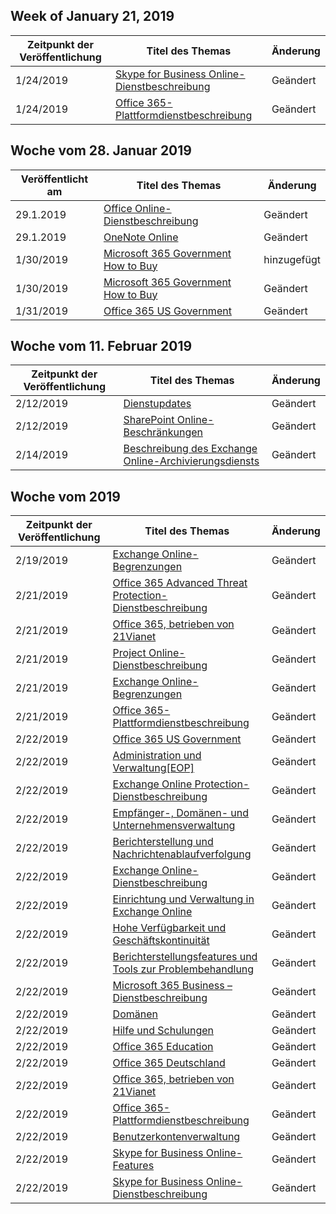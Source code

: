 <!-- This file is generated automatically each week. Changes made to this file will be overwritten.-->




## <a name="week-of-january-21-2019"></a>Week of January 21, 2019


| Zeitpunkt der Veröffentlichung |Titel des Themas | Änderung |
|------|------------|--------|
| 1/24/2019 | [Skype for Business Online-Dienstbeschreibung](/Office365/ServiceDescriptions/skype-for-business-online-service-description/skype-for-business-online-service-description) | Geändert |
| 1/24/2019 | [Office 365-Plattformdienstbeschreibung](/Office365/ServiceDescriptions/office-365-platform-service-description/office-365-platform-service-description) | Geändert |


## <a name="week-of-january-28-2019"></a>Woche vom 28. Januar 2019


| Veröffentlicht am |Titel des Themas | Änderung |
|------|------------|--------|
| 29.1.2019 | [Office Online-Dienstbeschreibung](/Office365/ServiceDescriptions/office-online-service-description/office-online-service-description) | Geändert |
| 29.1.2019 | [OneNote Online](/Office365/ServiceDescriptions/office-online-service-description/onenote-online) | Geändert |
| 1/30/2019 | [Microsoft 365 Government How to Buy](/Office365/ServiceDescriptions/office-365-platform-service-description/office-365-us-government/microsoft-365-government-how-to-buy) | hinzugefügt |
| 1/30/2019 | [Microsoft 365 Government How to Buy](/Office365/ServiceDescriptions/office-365-platform-service-description/office-365-us-government/microsoft-365-government-how-to-buy) | Geändert |
| 1/31/2019 | [Office 365 US Government](/Office365/ServiceDescriptions/office-365-platform-service-description/office-365-us-government/office-365-us-government) | Geändert |


## <a name="week-of-february-11-2019"></a>Woche vom 11. Februar 2019


| Zeitpunkt der Veröffentlichung |Titel des Themas | Änderung |
|------|------------|--------|
| 2/12/2019 | [Dienstupdates](/Office365/ServiceDescriptions/office-365-platform-service-description/service-updates) | Geändert |
| 2/12/2019 | [SharePoint Online-Beschränkungen](/Office365/ServiceDescriptions/sharepoint-online-service-description/sharepoint-online-limits) | Geändert |
| 2/14/2019 | [Beschreibung des Exchange Online-Archivierungsdiensts](/Office365/ServiceDescriptions/exchange-online-archiving-service-description/exchange-online-archiving-service-description) | Geändert |


## <a name="week-of-february-18-2019"></a>Woche vom 2019


| Zeitpunkt der Veröffentlichung |Titel des Themas | Änderung |
|------|------------|--------|
| 2/19/2019 | [Exchange Online-Begrenzungen](/Office365/ServiceDescriptions/exchange-online-service-description/exchange-online-limits) | Geändert |
| 2/21/2019 | [Office 365 Advanced Threat Protection-Dienstbeschreibung](/Office365/ServiceDescriptions/office-365-advanced-threat-protection-service-description) | Geändert |
| 2/21/2019 | [Office 365, betrieben von 21Vianet](/Office365/ServiceDescriptions/office-365-platform-service-description/office-365-operated-by-21vianet) | Geändert |
| 2/21/2019 | [Project Online-Dienstbeschreibung](/Office365/ServiceDescriptions/project-online-service-description/project-online-service-description) | Geändert |
| 2/21/2019 | [Exchange Online-Begrenzungen](/Office365/ServiceDescriptions/exchange-online-service-description/exchange-online-limits) | Geändert |
| 2/21/2019 | [Office 365-Plattformdienstbeschreibung](/Office365/ServiceDescriptions/office-365-platform-service-description/office-365-platform-service-description) | Geändert |
| 2/22/2019 | [Office 365 US Government](/Office365/ServiceDescriptions/office-365-platform-service-description/office-365-us-government/office-365-us-government) | Geändert |
| 2/22/2019 | [Administration und Verwaltung[EOP]](/Office365/ServiceDescriptions/exchange-online-protection-service-description/administration-and-management-eop) | Geändert |
| 2/22/2019 | [Exchange Online Protection-Dienstbeschreibung](/Office365/ServiceDescriptions/exchange-online-protection-service-description/exchange-online-protection-service-description) | Geändert |
| 2/22/2019 | [Empfänger-, Domänen- und Unternehmensverwaltung](/Office365/ServiceDescriptions/exchange-online-protection-service-description/recipient-domain-and-company-management) | Geändert |
| 2/22/2019 | [Berichterstellung und Nachrichtenablaufverfolgung](/Office365/ServiceDescriptions/exchange-online-protection-service-description/reporting-and-message-trace) | Geändert |
| 2/22/2019 | [Exchange Online-Dienstbeschreibung](/Office365/ServiceDescriptions/exchange-online-service-description/exchange-online-service-description) | Geändert |
| 2/22/2019 | [Einrichtung und Verwaltung in Exchange Online](/Office365/ServiceDescriptions/exchange-online-service-description/exchange-online-setup-and-administration) | Geändert |
| 2/22/2019 | [Hohe Verfügbarkeit und Geschäftskontinuität](/Office365/ServiceDescriptions/exchange-online-service-description/high-availability-and-business-continuity) | Geändert |
| 2/22/2019 | [Berichterstellungsfeatures und Tools zur Problembehandlung](/Office365/ServiceDescriptions/exchange-online-service-description/reporting-features-and-troubleshooting-tools) | Geändert |
| 2/22/2019 | [Microsoft 365 Business – Dienstbeschreibung](/Office365/ServiceDescriptions/microsoft-365-business-service-description) | Geändert |
| 2/22/2019 | [Domänen](/Office365/ServiceDescriptions/office-365-platform-service-description/domains) | Geändert |
| 2/22/2019 | [Hilfe und Schulungen](/Office365/ServiceDescriptions/office-365-platform-service-description/help-and-training) | Geändert |
| 2/22/2019 | [Office 365 Education](/Office365/ServiceDescriptions/office-365-platform-service-description/office-365-education) | Geändert |
| 2/22/2019 | [Office 365 Deutschland](/Office365/ServiceDescriptions/office-365-platform-service-description/office-365-germany) | Geändert |
| 2/22/2019 | [Office 365, betrieben von 21Vianet](/Office365/ServiceDescriptions/office-365-platform-service-description/office-365-operated-by-21vianet) | Geändert |
| 2/22/2019 | [Office 365-Plattformdienstbeschreibung](/Office365/ServiceDescriptions/office-365-platform-service-description/office-365-platform-service-description) | Geändert |
| 2/22/2019 | [Benutzerkontenverwaltung](/Office365/ServiceDescriptions/office-365-platform-service-description/user-account-management) | Geändert |
| 2/22/2019 | [Skype for Business Online-Features](/Office365/ServiceDescriptions/skype-for-business-online-service-description/skype-for-business-online-features) | Geändert |
| 2/22/2019 | [Skype for Business Online-Dienstbeschreibung](/Office365/ServiceDescriptions/skype-for-business-online-service-description/skype-for-business-online-service-description) | Geändert |

